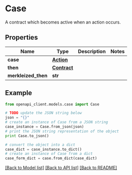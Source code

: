 # Case

A contract which becomes active when an action occurs.

## Properties
Name | Type | Description | Notes
------------ | ------------- | ------------- | -------------
**case** | [**Action**](Action.md) |  | 
**then** | [**Contract**](Contract.md) |  | 
**merkleized_then** | **str** |  | 

## Example

```python
from openapi_client.models.case import Case

# TODO update the JSON string below
json = "{}"
# create an instance of Case from a JSON string
case_instance = Case.from_json(json)
# print the JSON string representation of the object
print Case.to_json()

# convert the object into a dict
case_dict = case_instance.to_dict()
# create an instance of Case from a dict
case_form_dict = case.from_dict(case_dict)
```
[[Back to Model list]](../README.md#documentation-for-models) [[Back to API list]](../README.md#documentation-for-api-endpoints) [[Back to README]](../README.md)


